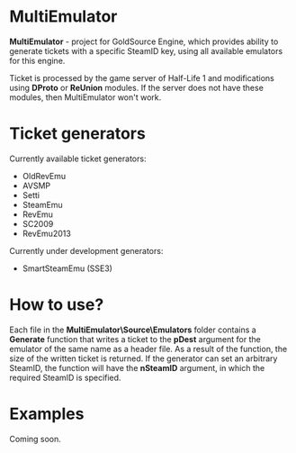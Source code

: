 # MultiEmulator

**MultiEmulator** - project for GoldSource Engine, which provides ability to generate tickets with a specific SteamID key, using all available emulators for this engine.

Ticket is processed by the game server of Half-Life 1 and modifications using **DProto** or **ReUnion** modules. If the server does not have these modules, then MultiEmulator won't work.

# Ticket generators

Currently available ticket generators: 
* OldRevEmu
* AVSMP
* Setti
* SteamEmu
* RevEmu
* SC2009
* RevEmu2013

Currently under development generators:
* SmartSteamEmu (SSE3)

# How to use?
Each file in the **MultiEmulator\Source\Emulators** folder contains a **Generate** function that writes a ticket to the **pDest** argument for the emulator of the same name as a header file. As a result of the function, the size of the written ticket is returned. If the generator can set an arbitrary SteamID, the function will have the **nSteamID** argument, in which the required SteamID is specified.

# Examples
Coming soon.